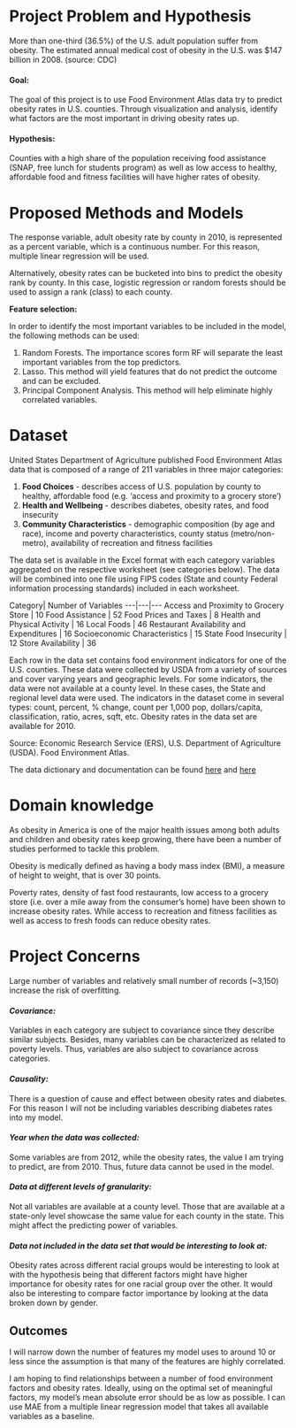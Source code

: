 
# Project Problem and Hypothesis

More than one-third (36.5%) of  the U.S. adult population suffer from obesity. The estimated annual medical cost of obesity in the U.S. was $147 billion in 2008. (source: CDC)

#### Goal:

The goal of this project is to use Food Environment Atlas data try to predict obesity rates in U.S. counties. Through visualization and analysis, identify what factors are the most important in driving obesity rates up. 

#### Hypothesis:

Counties with a high share of the population receiving food assistance (SNAP, free lunch for students program) as well as low access to healthy, affordable food and fitness facilities will have higher rates of obesity. 

# Proposed Methods and Models

The response variable, adult obesity rate by county in 2010, is represented as a percent variable, which is a continuous number. For this reason, multiple linear regression will be used.

Alternatively, obesity rates can be bucketed into bins to predict the obesity rank by county. In this case, logistic regression or random forests should be used to assign a rank (class) to each county. 

**Feature selection:**

In order to identify the most important variables to be included in the model, the following methods can be used:

1. Random Forests. The importance scores form RF will separate the least important variables from the top predictors.
2. Lasso. This method will yield features that do not predict the outcome and can be excluded.
3. Principal Component Analysis. This method will help eliminate highly correlated variables.

# Dataset

United States Department of Agriculture published Food Environment Atlas data that is composed of a range of 211 variables in three major categories:

1. **Food Choices** - describes access of U.S. population by county to healthy, affordable food (e.g.  ‘access and proximity to a grocery store’)
2. **Health and Wellbeing** - describes diabetes, obesity rates, and food insecurity
3. **Community Characteristics** - demographic composition (by age and race), income and poverty characteristics, county status (metro/non-metro), availability of recreation and fitness facilities 

The data set is available in the Excel format with each category variables aggregated on the respective worksheet (see categories below). The data will be combined into one file using FIPS codes (State and county Federal information processing standards) included in each worksheet. 

Category| Number of Variables
---|---|---
Access and Proximity to Grocery Store | 10
Food Assistance | 52
Food Prices and Taxes | 8
Health and Physical Activity | 16
Local Foods | 46
Restaurant Availability and Expenditures | 16
Socioeconomic Characteristics | 15
State Food Insecurity | 12
Store Availability | 36

Each row in the data set contains food environment indicators for one of the U.S. counties. These data were collected by USDA from a variety of sources and cover varying years and geographic levels. For some indicators, the data were not available at a county level. In these cases, the State and regional level data were used. The indicators in the dataset come in several types: count, percent, % change, count per 1,000 pop, dollars/capita, classification, ratio, acres, sqft, etc. Obesity rates in the data set are available for 2010. 

Source: Economic Research Service (ERS), U.S. Department of Agriculture (USDA). Food Environment Atlas.

The data dictionary and documentation can be found [here](https://github.com/elenabohenick/obesity_analysis/blob/master/Variable_List.xlsx) and [here](https://github.com/elenabohenick/obesity_analysis/blob/master/documentation.pdf)

# Domain knowledge

As obesity in America is one of the major health issues among both adults and children and obesity rates keep growing, there have been a number of studies performed to tackle this problem. 

Obesity is medically defined as having a body mass index (BMI), a measure of height to weight, that is over 30 points. 

Poverty rates, density of fast food restaurants, low access to a grocery store (i.e. over a mile away from the consumer’s home) have been shown to increase obesity rates. While access to recreation and fitness facilities as well as access to fresh foods can reduce obesity rates. 

# Project Concerns

Large number of variables and relatively small number of records (~3,150) increase the risk of overfitting. 

#### _Covariance:_

Variables in each category are subject to covariance since they describe similar subjects. Besides, many variables can be characterized as related to poverty levels. Thus, variables are also subject to covariance across categories. 

#### _Causality:_

There is a question of cause and effect between obesity rates and diabetes. For this reason I will not be including variables describing diabetes rates into my model.

#### _Year when the data was collected:_

Some variables are from 2012, while the obesity rates, the value I am trying to predict, are from 2010. Thus, future data cannot be used in the model. 

#### _Data at different levels of granularity:_

Not all variables are available at a county level. Those that are available at a state-only level showcase the same value for each county in the state. This might affect the predicting power of variables. 

#### _Data not included in the data set that would be interesting to look at:_

Obesity rates across different racial groups would be interesting to look at with the hypothesis being that different factors might have higher importance for obesity rates for one racial group over the other. It would also be interesting to compare factor importance by looking at the data broken down by gender. 

## Outcomes

I will narrow down the number of features my model uses to around 10 or less since the assumption is that many of the features are highly correlated. 

I am hoping to find relationships between a number of food environment factors and obesity rates. Ideally, using on the optimal set of meaningful factors, my model’s mean absolute error should be as low as possible. I can use MAE from a multiple linear regression model that takes all available variables as a baseline. 
